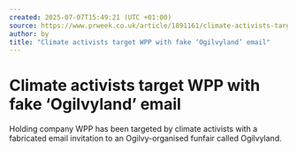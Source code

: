 ```yaml
---
created: 2025-07-07T15:49:21 (UTC +01:00)
source: https://www.prweek.co.uk/article/1891161/climate-activists-target-wpp-fake-ogilvyland-email
author: by
title: "Climate activists target WPP with fake ‘Ogilvyland’ email"
---
```


# Climate activists target WPP with fake ‘Ogilvyland’ email

Holding company WPP has been targeted by climate activists with a fabricated email invitation to an Ogilvy-organised funfair called Ogilvyland.
